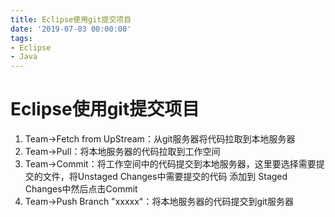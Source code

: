 ```yaml
---
title: Eclipse使用git提交项目
date: '2019-07-03 00:00:00'
tags:
- Eclipse
- Java
---
```

# Eclipse使用git提交项目

1. Team->Fetch from UpStream：从git服务器将代码拉取到本地服务器
2. Team->Pull：将本地服务器的代码拉取到工作空间
3. Team->Commit：将工作空间中的代码提交到本地服务器，这里要选择需要提交的文件，将Unstaged Changes中需要提交的代码 添加到 Staged Changes中然后点击Commit
4. Team->Push Branch "xxxxx"：将本地服务器的代码提交到git服务器

